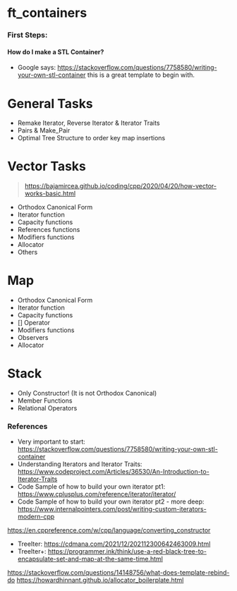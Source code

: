 # ft_containers

### First Steps:
#### How do I make a STL Container?
- Google says: https://stackoverflow.com/questions/7758580/writing-your-own-stl-container
this is a great template to begin with.


# General Tasks
- Remake Iterator, Reverse Iterator & Iterator Traits
- Pairs & Make_Pair
- Optimal Tree Structure to order key map insertions

# Vector Tasks
> https://bajamircea.github.io/coding/cpp/2020/04/20/how-vector-works-basic.html
- Orthodox Canonical Form
- Iterator function
- Capacity functions
- References functions
- Modifiers functions
- Allocator
- Others

# Map
- Orthodox Canonical Form
- Iterator function
- Capacity functions
- [] Operator
- Modifiers functions
- Observers
- Allocator


# Stack
- Only Constructor! (It is not Orthodox Canonical)
- Member Functions
- Relational Operators


### References
- Very important to start: https://stackoverflow.com/questions/7758580/writing-your-own-stl-container
- Understanding Iterators and Iterator Traits: https://www.codeproject.com/Articles/36530/An-Introduction-to-Iterator-Traits
- Code Sample of how to build your own iterator pt1: https://www.cplusplus.com/reference/iterator/iterator/
- Code Sample of how to build your own iterator pt2 - more deep: https://www.internalpointers.com/post/writing-custom-iterators-modern-cpp

https://en.cppreference.com/w/cpp/language/converting_constructor


- TreeIter: https://cdmana.com/2021/12/202112300642463009.html
- TreeIter+: https://programmer.ink/think/use-a-red-black-tree-to-encapsulate-set-and-map-at-the-same-time.html


https://stackoverflow.com/questions/14148756/what-does-template-rebind-do
https://howardhinnant.github.io/allocator_boilerplate.html